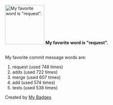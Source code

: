 <img src="https://my-badges.github.io/my-badges/favorite-word.png" alt="My favorite word is &quot;request&quot;." title="My favorite word is &quot;request&quot;." width="128">
<strong>My favorite word is &quot;request&quot;.</strong>
<br><br>

My favorite commit message words are:

1. request (used 748 times)
2. adds (used 722 times)
3. merge (used 607 times)
4. add (used 574 times)
5. tests (used 538 times)


Created by <a href="https://github.com/my-badges/my-badges">My Badges</a>